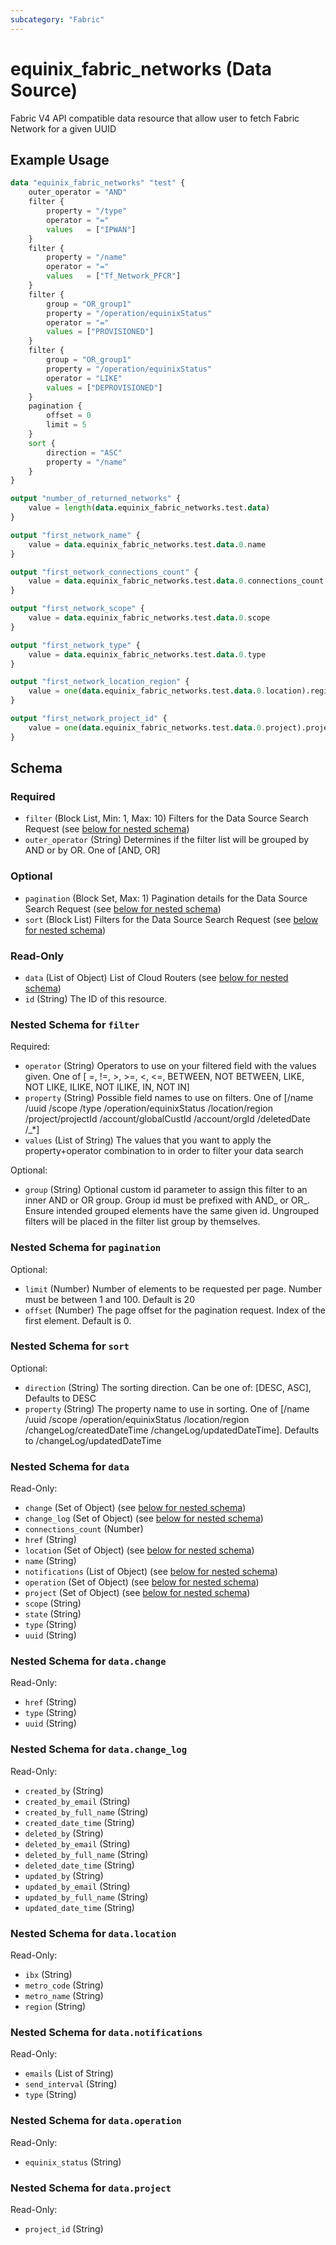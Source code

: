 ```yaml
---
subcategory: "Fabric"
---
```


# equinix_fabric_networks (Data Source)

Fabric V4 API compatible data resource that allow user to fetch Fabric Network for a given UUID

## Example Usage

```terraform
data "equinix_fabric_networks" "test" {
    outer_operator = "AND"
    filter {
        property = "/type"
        operator = "="
        values 	 = ["IPWAN"]
    }
    filter {
        property = "/name"
        operator = "="
        values   = ["Tf_Network_PFCR"]
    }
    filter {
        group = "OR_group1"
        property = "/operation/equinixStatus"
        operator = "="
        values = ["PROVISIONED"]
    }
    filter {
        group = "OR_group1"
        property = "/operation/equinixStatus"
        operator = "LIKE"
        values = ["DEPROVISIONED"]
    }
    pagination {
        offset = 0
        limit = 5
    }
    sort {
        direction = "ASC"
        property = "/name"
    }
}

output "number_of_returned_networks" {
    value = length(data.equinix_fabric_networks.test.data)
}

output "first_network_name" {
    value = data.equinix_fabric_networks.test.data.0.name
}

output "first_network_connections_count" {
    value = data.equinix_fabric_networks.test.data.0.connections_count
}

output "first_network_scope" {
    value = data.equinix_fabric_networks.test.data.0.scope
}

output "first_network_type" {
    value = data.equinix_fabric_networks.test.data.0.type
}

output "first_network_location_region" {
    value = one(data.equinix_fabric_networks.test.data.0.location).region
}

output "first_network_project_id" {
    value = one(data.equinix_fabric_networks.test.data.0.project).project_id
}
```

<!-- schema generated by tfplugindocs -->
## Schema

### Required

- `filter` (Block List, Min: 1, Max: 10) Filters for the Data Source Search Request (see [below for nested schema](#nestedblock--filter))
- `outer_operator` (String) Determines if the filter list will be grouped by AND or by OR. One of [AND, OR]

### Optional

- `pagination` (Block Set, Max: 1) Pagination details for the Data Source Search Request (see [below for nested schema](#nestedblock--pagination))
- `sort` (Block List) Filters for the Data Source Search Request (see [below for nested schema](#nestedblock--sort))

### Read-Only

- `data` (List of Object) List of Cloud Routers (see [below for nested schema](#nestedatt--data))
- `id` (String) The ID of this resource.

<a id="nestedblock--filter"></a>
### Nested Schema for `filter`

Required:

- `operator` (String) Operators to use on your filtered field with the values given. One of [ =, !=, >, >=, <, <=, BETWEEN, NOT BETWEEN, LIKE, NOT LIKE, ILIKE, NOT ILIKE, IN, NOT IN]
- `property` (String) Possible field names to use on filters. One of [/name /uuid /scope /type /operation/equinixStatus /location/region /project/projectId /account/globalCustId /account/orgId /deletedDate /_*]
- `values` (List of String) The values that you want to apply the property+operator combination to in order to filter your data search

Optional:

- `group` (String) Optional custom id parameter to assign this filter to an inner AND or OR group. Group id must be prefixed with AND_ or OR_. Ensure intended grouped elements have the same given id. Ungrouped filters will be placed in the filter list group by themselves.


<a id="nestedblock--pagination"></a>
### Nested Schema for `pagination`

Optional:

- `limit` (Number) Number of elements to be requested per page. Number must be between 1 and 100. Default is 20
- `offset` (Number) The page offset for the pagination request. Index of the first element. Default is 0.


<a id="nestedblock--sort"></a>
### Nested Schema for `sort`

Optional:

- `direction` (String) The sorting direction. Can be one of: [DESC, ASC], Defaults to DESC
- `property` (String) The property name to use in sorting. One of [/name /uuid /scope /operation/equinixStatus /location/region /changeLog/createdDateTime /changeLog/updatedDateTime]. Defaults to /changeLog/updatedDateTime


<a id="nestedatt--data"></a>
### Nested Schema for `data`

Read-Only:

- `change` (Set of Object) (see [below for nested schema](#nestedobjatt--data--change))
- `change_log` (Set of Object) (see [below for nested schema](#nestedobjatt--data--change_log))
- `connections_count` (Number)
- `href` (String)
- `location` (Set of Object) (see [below for nested schema](#nestedobjatt--data--location))
- `name` (String)
- `notifications` (List of Object) (see [below for nested schema](#nestedobjatt--data--notifications))
- `operation` (Set of Object) (see [below for nested schema](#nestedobjatt--data--operation))
- `project` (Set of Object) (see [below for nested schema](#nestedobjatt--data--project))
- `scope` (String)
- `state` (String)
- `type` (String)
- `uuid` (String)

<a id="nestedobjatt--data--change"></a>
### Nested Schema for `data.change`

Read-Only:

- `href` (String)
- `type` (String)
- `uuid` (String)


<a id="nestedobjatt--data--change_log"></a>
### Nested Schema for `data.change_log`

Read-Only:

- `created_by` (String)
- `created_by_email` (String)
- `created_by_full_name` (String)
- `created_date_time` (String)
- `deleted_by` (String)
- `deleted_by_email` (String)
- `deleted_by_full_name` (String)
- `deleted_date_time` (String)
- `updated_by` (String)
- `updated_by_email` (String)
- `updated_by_full_name` (String)
- `updated_date_time` (String)


<a id="nestedobjatt--data--location"></a>
### Nested Schema for `data.location`

Read-Only:

- `ibx` (String)
- `metro_code` (String)
- `metro_name` (String)
- `region` (String)


<a id="nestedobjatt--data--notifications"></a>
### Nested Schema for `data.notifications`

Read-Only:

- `emails` (List of String)
- `send_interval` (String)
- `type` (String)


<a id="nestedobjatt--data--operation"></a>
### Nested Schema for `data.operation`

Read-Only:

- `equinix_status` (String)


<a id="nestedobjatt--data--project"></a>
### Nested Schema for `data.project`

Read-Only:

- `project_id` (String)
